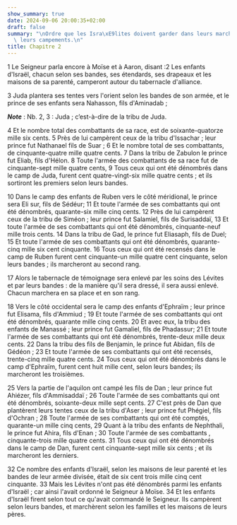 ```yaml
---
show_summary: true
date: 2024-09-06 20:00:35+02:00
draft: false
summary: "\nOrdre que les Isra\xE9lites doivent garder dans leurs marches et dans\
  \ leurs campements.\n"
title: Chapitre 2
---
```





1 Le Seigneur parla encore à Moïse et à Aaron, disant :2 Les enfants d'Israël, chacun selon ses bandes, ses étendards, ses drapeaux et les maisons de sa parenté, camperont autour du tabernacle d'alliance.


3 Juda plantera ses tentes vers l'orient selon les bandes de son armée, et le prince de ses enfants sera Nahasson, fils d'Aminadab ;

***Note*** :  Nb. 2, 3 : Juda ; c’est-à-dire de la tribu de Juda.

4 Et le nombre total des combattants de sa race, est de soixante-quatorze mille six cents. 5 Près de lui campèrent ceux de la tribu d'Issachar ; leur prince fut Nathanael fils de Suar ; 6 Et le nombre total de ses combattants, de cinquante-quatre mille quatre cents. 7 Dans la tribu de Zabulon le prince fut Eliab, fils d'Hélon. 8 Toute l'armée des combattants de sa race fut de cinquante-sept mille quatre cents, 9 Tous ceux qui ont été dénombrés dans le camp de Juda, furent cent quatre-vingt-six mille quatre cents ; et ils sortiront les premiers selon leurs bandes.


10 Dans le camp des enfants de Ruben vers le côté méridional, le prince sera Eli sur, fils de Sédéur; 11 Et toute l'armée de ses combattants qui ont été dénombrés, quarante-six mille cinq cents. 12 Près de lui campèrent ceux de la tribu de Siméon ; leur prince fut Salamiel, fils de Surisaddaï, 13 Et toute l'armée de ses combattants qui ont été dénombrés, cinquante-neuf mille trois cents. 14 Dans la tribu de Gad, le prince fut Eliasaph, fils de Duel; 15 Et toute l'armée de ses combattants qui ont été dénombrés, quarante-cinq mille six cent cinquante. 16 Tous ceux qui ont été recensés dans le camp de Ruben furent cent cinquante-un mille quatre cent cinquante, selon leurs bandes ; ils marcheront au second rang.


17 Alors le tabernacle de témoignage sera enlevé par les soins des Lévites et par leurs bandes : de la manière qu'il sera dressé, il sera aussi enlevé. Chacun marchera en sa place et en son rang.


18 Vers le côté occidental sera le camp des enfants d'Ephraïm ; leur prince fut Elisama, fils d'Ammiud ; 19 Et toute l'armée de ses combattants qui ont été dénombrés, quarante mille cinq cents. 20 Et avec eux, la tribu des enfants de Manassé ; leur prince fut Gamaliel, fils de Phadassur; 21 Et toute l'armée de ses combattants qui ont été dénombrés, trente-deux mille deux cents. 22 Dans la tribu des fils de Benjamin, le prince fut Abidan, fils de Gédéon ; 23 Et toute l'armée de ses combattants qui ont été recensés, trente-cinq mille quatre cents. 24 Tous ceux qui ont été dénombrés dans le camp d'Ephraïm, furent cent huit mille cent, selon leurs bandes; ils marcheront les troisièmes.


25 Vers la partie de l'aquilon ont campé les fils de Dan ; leur prince fut Ahiézer, fils d'Ammisaddaï ; 26 Toute l'armée de ses combattants qui ont été dénombrés, soixante-deux mille sept cents. 27 C'est près de Dan que plantèrent leurs tentes ceux de la tribu d'Aser ; leur prince fut Phégiel, fils d'Ochran ; 28 Toute l'armée de ses combattants qui ont été comptés, quarante-un mille cinq cents, 29 Quant à la tribu des enfants de Nephthali, le prince fut Ahira, fils d'Enan ; 30 Toute l'armée de ses combattants , cinquante-trois mille quatre cents. 31 Tous ceux qui ont été dénombrés dans le camp de Dan, furent cent cinquante-sept mille six cents ; et ils marcheront les derniers.


32 Ce nombre des enfants d'Israël, selon les maisons de leur parenté et les bandes de leur armée divisée, était de six cent trois mille cinq cent cinquante. 33 Mais les Lévites n'ont pas été dénombrés parmi les enfants d'Israël ; car ainsi l'avait ordonné le Seigneur à Moïse. 34 Et les enfants d'Israël firent selon tout ce qu'avait commandé le Seigneur. Ils campèrent selon leurs bandes, et marchèrent selon les familles et les maisons de leurs pères.

